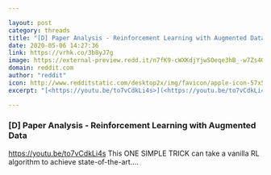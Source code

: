 ```yaml
---

layout: post
category: threads
title: "[D] Paper Analysis - Reinforcement Learning with Augmented Data"
date: 2020-05-06 14:27:36
link: https://vrhk.co/3b8yJ7g
image: https://external-preview.redd.it/n7fK9-cWXKdjYjwSOeqe3hB_-w7Zs4GhoR6DeXpI1DI.jpg?width=480&height=251.308900524&auto=webp&crop=480:251.308900524,smart&s=27c82109128a5328cc0a6eb200c2f7c889ab3977
domain: reddit.com
author: "reddit"
icon: http://www.redditstatic.com/desktop2x/img/favicon/apple-icon-57x57.png
excerpt: "[<https://youtu.be/to7vCdkLi4s>](<https://youtu.be/to7vCdkLi4s>) This ONE SIMPLE TRICK can take a vanilla RL algorithm to achieve state-of-the-art...."

---
```


### [D] Paper Analysis - Reinforcement Learning with Augmented Data

[<https://youtu.be/to7vCdkLi4s>](<https://youtu.be/to7vCdkLi4s>) This ONE SIMPLE TRICK can take a vanilla RL algorithm to achieve state-of-the-art....